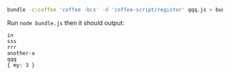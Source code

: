 ```bash
bundle -c:coffee 'coffee -bcs' -d 'coffee-script/register' qqq.js > bundle.js
```

Run `node bundle.js` then it should output:

```
in
sss
rrr
another-a
qqq
{ my: 3 }
```
